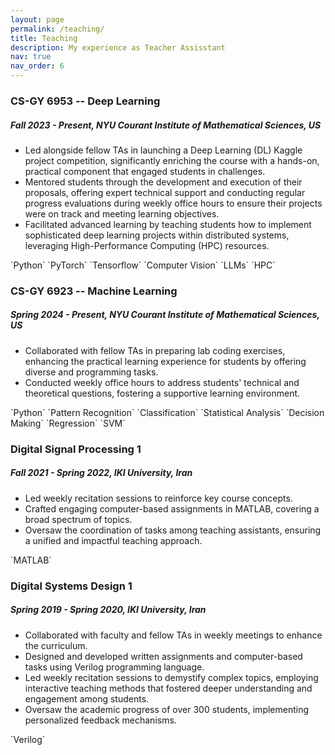 ```yaml
---
layout: page
permalink: /teaching/
title: Teaching
description: My experience as Teacher Assisstant
nav: true
nav_order: 6
---
```


<!--
<h3>UE19CS352 - Cloud Computing</h3>
<h5> Spring 2022, PES University, India </h5>
<ul>
    <li>Created content for Cloud storage - S3</li>
    <li>Delivered the following lab manuals:</li>
    <ul>
        <li>Kubernetes: Covered pod creation, deletion, self-healing, scaling and rollbacks.</li>
        <li>Amazon DynamoDB: A quide containing supplementary materials to complete the Introduction to Amazon DynamoDB qwiklab.</li>
    </ul>
    <li> Designed <a href='https://github.com/Teaching-Assistants-of-Cloud-Computing/CloudHack'>problem statement 3</a> for the lab hackthon: Students were required to use the knowledge of Kubernetes and Flask to create a microservices based math calculator.</li>
    <li>Helped evaluate lab submissions of six hundread students.</li>
</ul>
-->
<h3>CS-GY 6953 -- Deep Learning</h3>
<h5> Fall 2023 - Present, NYU Courant Institute of Mathematical Sciences, US </h5>
<ul>
    <li> Led alongside fellow TAs in launching a Deep Learning (DL) Kaggle project competition, significantly enriching the course with a hands-on, practical component that engaged students in challenges.</li>
    <li>Mentored students through the development and execution of their proposals, offering expert technical support and conducting regular progress evaluations during weekly office hours to ensure their projects were on track and meeting learning objectives.</li>
    <li> Facilitated advanced learning by teaching students how to implement sophisticated deep learning projects within distributed systems, leveraging High-Performance Computing (HPC) resources.</li>
</ul>
`Python` `PyTorch` `Tensorflow` `Computer Vision` `LLMs` `HPC`

<h3>CS-GY 6923 -- Machine Learning</h3>
<h5> Spring 2024 - Present, NYU Courant Institute of Mathematical Sciences, US </h5>
<ul>
    <li>Collaborated with fellow TAs in preparing lab coding exercises, enhancing the practical learning experience for students by offering diverse and programming tasks.</li>
    <li>Conducted weekly office hours to address students' technical and theoretical questions, fostering a supportive learning environment.</li>
</ul>
`Python` `Pattern Recognition` `Classification` `Statistical Analysis` `Decision Making` `Regression` `SVM`

<h3>Digital Signal Processing 1</h3>
<h5> Fall 2021 - Spring 2022, IKI University, Iran </h5>
<ul>
    <li>Led weekly recitation sessions to reinforce key course concepts.</li>
    <li>Crafted engaging computer-based assignments in MATLAB, covering a broad spectrum of topics.</li>
    <li> Oversaw the coordination of tasks among teaching assistants, ensuring a unified and impactful teaching approach.</li>
</ul>
`MATLAB`

<h3>Digital Systems Design 1</h3>
<h5> Spring 2019 - Spring 2020, IKI University, Iran </h5>
<ul>
    <li>Collaborated with faculty and fellow TAs in weekly meetings to enhance the curriculum. </li>
    <li>Designed and developed written assignments and computer-based tasks using Verilog programming language.</li>
    <li> Led weekly recitation sessions to demystify complex topics, employing interactive teaching methods that fostered deeper understanding and engagement among students.</li>
    <li>Oversaw the academic progress of over 300 students, implementing personalized feedback mechanisms.</li>
</ul>
`Verilog`
